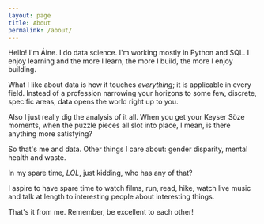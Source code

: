 ```yaml
---
layout: page
title: About
permalink: /about/
---
```


Hello! I'm Áine. I do data science. I'm working mostly in Python and SQL. I enjoy learning and the more I learn, the more I build, the more I enjoy building.

What I like about data is how it touches *everything*; it is applicable in every field. Instead of a profession narrowing your horizons to some few, discrete, specific areas, data opens the world right up to you. 

Also I just really dig the analysis of it all. When you get your Keyser Söze moments, when the puzzle pieces all slot into place, I mean, is there anything more satisfying?

So that's me and data. Other things I care about: gender disparity, mental health and waste.  

In my spare time, *LOL*, just kidding, who has any of that?  

I aspire to have spare time to watch films, run, read, hike, watch live music and talk at length to interesting people about interesting things.  

That's it from me. Remember, be excellent to each other!  

